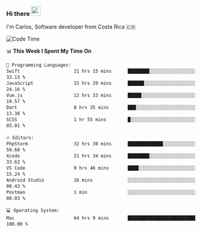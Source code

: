 ### Hi there <img src="https://media.giphy.com/media/hvRJCLFzcasrR4ia7z/giphy.gif" width="25px" height="25px">

I'm Carlos, Software developer from Costa Rica 🇨🇷

[//]: # (<a href="https://app.daily.dev/carum98"><img src="https://github.com/carum98/carum98/blob/main/devcard.svg" width="400" alt="Carlos Umaña Acevedo's Dev Card"/></a>)


<!--START_SECTION:waka-->
![Code Time](http://img.shields.io/badge/Code%20Time-11%2C051%20hrs%2024%20mins-blue)

📊 **This Week I Spent My Time On** 

```text
💬 Programming Languages: 
Swift                    21 hrs 15 mins      ████████░░░░░░░░░░░░░░░░░   33.13 % 
JavaScript               15 hrs 29 mins      ██████░░░░░░░░░░░░░░░░░░░   24.16 % 
Vue.js                   12 hrs 33 mins      █████░░░░░░░░░░░░░░░░░░░░   19.57 % 
Dart                     8 hrs 35 mins       ███░░░░░░░░░░░░░░░░░░░░░░   13.38 % 
SCSS                     1 hr 55 mins        █░░░░░░░░░░░░░░░░░░░░░░░░   03.01 % 

🔥 Editors: 
PhpStorm                 32 hrs 30 mins      █████████████░░░░░░░░░░░░   50.68 % 
Xcode                    21 hrs 34 mins      ████████░░░░░░░░░░░░░░░░░   33.62 % 
VS Code                  9 hrs 46 mins       ████░░░░░░░░░░░░░░░░░░░░░   15.24 % 
Android Studio           16 mins             ░░░░░░░░░░░░░░░░░░░░░░░░░   00.43 % 
Postman                  1 min               ░░░░░░░░░░░░░░░░░░░░░░░░░   00.03 % 

💻 Operating System: 
Mac                      64 hrs 9 mins       █████████████████████████   100.00 % 
```


<!--END_SECTION:waka-->
